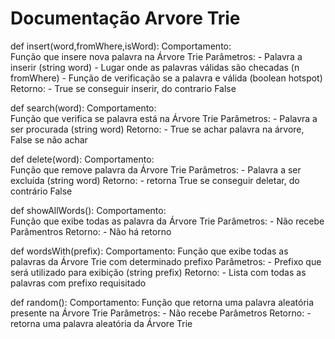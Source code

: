 # Documentação Arvore Trie

def insert(word,fromWhere,isWord):
  Comportamento:  
    Função que insere nova palavra na Árvore Trie
  Parâmetros:
    - Palavra a inserir (string word)
    - Lugar onde as palavras válidas são checadas (n fromWhere)
    - Função de verificação se a palavra e válida (boolean hotspot)
  Retorno:
    - True se conseguir inserir, do contrario False

def search(word):
  Comportamento:  
    Função que verifica se palavra está na Árvore Trie
  Parâmetros:
    - Palavra a ser procurada (string word)
  Retorno:
    - True se achar palavra na árvore, False se não achar

def delete(word):
  Comportamento:  
    Função que remove palavra da Árvore Trie
  Parâmetros:
    - Palavra a ser excluída (string word)
  Retorno:
    - retorna True se conseguir deletar, do contrário False

def showAllWords():
  Comportamento:  
    Função que exibe todas as palavra da Árvore Trie
  Parâmetros:
    - Não recebe Parâmentros
  Retorno:
    - Não há retorno

def wordsWith(prefix):
  Comportamento:
    Função que exibe todas as palavras da Árvore Trie com determinado prefixo
  Parâmetros:
    - Prefixo que será utilizado para exibição (string prefix)
  Retorno:
    - Lista com todas as palavras com prefixo requisitado

def random():
  Comportamento:
    Função que retorna uma palavra aleatória presente na Árvore Trie
  Parâmetros:
    - Não recebe Parâmetros
  Retorno:
    - retorna uma palavra aleatória da Árvore Trie
